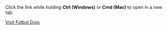 Click the link while holding **Ctrl (Windows)** or **Cmd (Mac)** to open in a new tab:

[Visit Fútbol Dojo](https://footballdojo-ekbuardhekdsg6ba.canadacentral-01.azurewebsites.net/)
